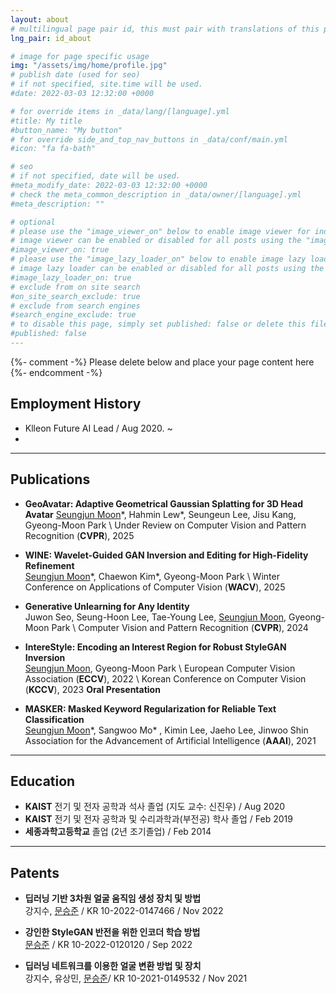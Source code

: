 ```yaml
---
layout: about
# multilingual page pair id, this must pair with translations of this page. (This name must be unique)
lng_pair: id_about

# image for page specific usage
img: "/assets/img/home/profile.jpg"
# publish date (used for seo)
# if not specified, site.time will be used.
#date: 2022-03-03 12:32:00 +0000

# for override items in _data/lang/[language].yml
#title: My title
#button_name: "My button"
# for override side_and_top_nav_buttons in _data/conf/main.yml
#icon: "fa fa-bath"

# seo
# if not specified, date will be used.
#meta_modify_date: 2022-03-03 12:32:00 +0000
# check the meta_common_description in _data/owner/[language].yml
#meta_description: ""

# optional
# please use the "image_viewer_on" below to enable image viewer for individual pages or posts (_posts/ or [language]/_posts folders).
# image viewer can be enabled or disabled for all posts using the "image_viewer_posts: true" setting in _data/conf/main.yml.
#image_viewer_on: true
# please use the "image_lazy_loader_on" below to enable image lazy loader for individual pages or posts (_posts/ or [language]/_posts folders).
# image lazy loader can be enabled or disabled for all posts using the "image_lazy_loader_posts: true" setting in _data/conf/main.yml.
#image_lazy_loader_on: true
# exclude from on site search
#on_site_search_exclude: true
# exclude from search engines
#search_engine_exclude: true
# to disable this page, simply set published: false or delete this file
#published: false
---
```


{%- comment -%} Please delete below and place your page content here {%- endcomment -%}

## Employment History

- Klleon Future AI Lead / Aug 2020. ~ 
- 

***

## Publications

- **GeoAvatar: Adaptive Geometrical Gaussian Splatting for 3D Head Avatar**
<u>Seungjun Moon</u>\*, Hahmin Lew\*, Seungeun Lee, Jisu Kang, Gyeong-Moon Park \\
Under Review on Computer Vision and Pattern Recognition (**CVPR**), 2025

- **WINE: Wavelet-Guided GAN Inversion and Editing for High-Fidelity Refinement**  
<u>Seungjun Moon</u>\*, Chaewon Kim\*, Gyeong-Moon Park \\
Winter Conference on Applications of Computer Vision (**WACV**), 2025

- **Generative Unlearning for Any Identity**  
Juwon Seo, Seung-Hoon Lee, Tae-Young Lee, <u>Seungjun Moon</u>, Gyeong-Moon Park \\
Computer Vision and Pattern Recognition (**CVPR**), 2024

- **IntereStyle: Encoding an Interest Region for Robust StyleGAN Inversion**  
<u>Seungjun Moon</u>, Gyeong-Moon Park \\
European Computer Vision Association (**ECCV**), 2022 \\
Korean Conference on Computer Vision (**KCCV**), 2023 **Oral Presentation**  

- **MASKER: Masked Keyword Regularization for Reliable Text Classification**  
<u>Seungjun Moon</u>\*, Sangwoo Mo\* , Kimin Lee, Jaeho Lee, Jinwoo Shin  
Association for the Advancement of Artificial Intelligence (**AAAI**), 2021  

***

## Education

- **KAIST** 전기 및 전자 공학과 석사 졸업 (지도 교수: 신진우) / Aug 2020
- **KAIST** 전기 및 전자 공학과 및 수리과학과(부전공) 학사 졸업 / Feb 2019
- **세종과학고등학교** 졸업 (2년 조기졸업) / Feb 2014

***

## Patents

- **딥러닝 기반 3차원 얼굴 움직임 생성 장치 및 방법**  
강지수, <u>문승준</u> / KR 10-2022-0147466 / Nov 2022

- **강인한 StyleGAN 반전을 위한 인코더 학습 방법**  
<u>문승준</u>  / KR 10-2022-0120120 / Sep 2022

- **딥러닝 네트워크를 이용한 얼굴 변환 방법 및 장치**  
강지수, 유상민, <u>문승준</u>/ KR 10-2021-0149532 / Nov 2021

<!-- ## Work Experience -->
<!-- ## Miscellaneous Experience -->


